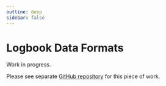```yaml
---
outline: deep
sidebar: false
---
```


# Logbook Data Formats

Work in progress.

Please see separate [GitHub repository](https://github.com/scatauk/logbook-standards) for this piece of work.
